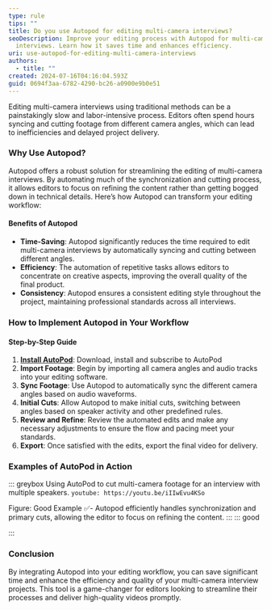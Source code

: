```yaml
---
type: rule
tips: ""
title: Do you use Autopod for editing multi-camera interviews?
seoDescription: Improve your editing process with Autopod for multi-camera
  interviews. Learn how it saves time and enhances efficiency.
uri: use-autopod-for-editing-multi-camera-interviews
authors:
  - title: ""
created: 2024-07-16T04:16:04.593Z
guid: 0694f3aa-6782-4290-bc26-a0900e9b0e51
---
```

Editing multi-camera interviews using traditional methods can be a painstakingly slow and labor-intensive process. Editors often spend hours syncing and cutting footage from different camera angles, which can lead to inefficiencies and delayed project delivery.

<!--endintro-->

### Why Use Autopod?

Autopod offers a robust solution for streamlining the editing of multi-camera interviews. By automating much of the synchronization and cutting process, it allows editors to focus on refining the content rather than getting bogged down in technical details. Here’s how Autopod can transform your editing workflow:

#### Benefits of Autopod

* **Time-Saving**: Autopod significantly reduces the time required to edit multi-camera interviews by automatically syncing and cutting between different angles.
* **Efficiency**: The automation of repetitive tasks allows editors to concentrate on creative aspects, improving the overall quality of the final product.
* **Consistency**: Autopod ensures a consistent editing style throughout the project, maintaining professional standards across all interviews.

### How to Implement Autopod in Your Workflow

#### Step-by-Step Guide

1. **[Install AutoPod](https://www.autopod.fm/)**: Download, install and subscribe to AutoPod 
2. **Import Footage**: Begin by importing all camera angles and audio tracks into your editing software.
3. **Sync Footage**: Use Autopod to automatically sync the different camera angles based on audio waveforms.
4. **Initial Cuts**: Allow Autopod to make initial cuts, switching between angles based on speaker activity and other predefined rules.
5. **Review and Refine**: Review the automated edits and make any necessary adjustments to ensure the flow and pacing meet your standards.
6. **Export**: Once satisfied with the edits, export the final video for delivery.

### Examples of AutoPod in Action

::: greybox
Using AutoPod to cut multi-camera footage for an interview with multiple speakers.
`youtube: https://youtu.be/iIIwEvu4KSo`

Figure: Good Example ✅- Autopod efficiently handles synchronization and primary cuts, allowing the editor to focus on refining the content.
:::
::: good

:::

### Conclusion

By integrating Autopod into your editing workflow, you can save significant time and enhance the efficiency and quality of your multi-camera interview projects. This tool is a game-changer for editors looking to streamline their processes and deliver high-quality videos promptly.

